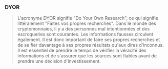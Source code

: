 ### DYOR

> L'acronyme DYOR signifie "Do Your Own Research", ce qui signifie littéralement "Faites vos propres recherches". Dans le monde des cryptomonnaies, il y a des personnes mal intentionnées et des escroqueries sont courantes. Les informations fausses circulent également. Il est donc important de faire ses propres recherches et de se fier davantage à ses propres résultats qu'aux dires d'inconnus. Il est essentiel de prendre le temps de vérifier la véracité des informations et de s'assurer que les sources sont fiables avant de prendre une décision d'investissement. 
